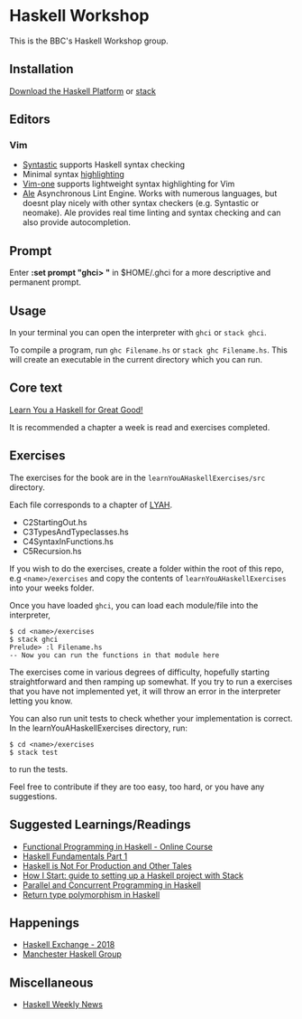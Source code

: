 Haskell Workshop
================

This is the BBC's Haskell Workshop group.

Installation
------------
[Download the Haskell Platform](https://www.haskell.org/platform/) or
[stack](https://docs.haskellstack.org/en/stable/install_and_upgrade/)

Editors
-------
### Vim
* [Syntastic](https://github.com/vim-syntastic/syntastic) supports Haskell syntax checking
* Minimal syntax [highlighting](https://github.com/sdiehl/haskell-vim-proto/blob/master/vim/syntax/haskell.vim)
* [Vim-one](https://github.com/rakr/vim-one/) supports lightweight syntax highlighting for Vim
* [Ale](https://github.com/w0rp/ale) Asynchronous Lint Engine. Works with numerous languages, but
doesnt play nicely with other syntax checkers (e.g. Syntastic or neomake). Ale provides real time
linting and syntax checking and can also provide autocompletion.

Prompt
------
Enter **:set prompt "ghci> "** in $HOME/.ghci for a more descriptive and permanent prompt.

Usage
-----
In your terminal you can open the interpreter with `ghci` or `stack ghci`.

To compile a program, run `ghc Filename.hs` or `stack ghc Filename.hs`. This
will create an executable in the current directory which you can run.

Core text
-----------
[Learn You a Haskell for Great Good!](http://learnyouahaskell.com/chapters)

It is recommended a chapter a week is read and exercises completed.

Exercises
---------
The exercises for the book are in the `learnYouAHaskellExercises/src`
directory.

Each file corresponds to a chapter of [LYAH](http://learnyouahaskell.com/chapters).

- C2StartingOut.hs
- C3TypesAndTypeclasses.hs
- C4SyntaxInFunctions.hs
- C5Recursion.hs

If you wish to do the exercises, create a folder within the root of this repo,
e.g `<name>/exercises` and copy the contents of
`learnYouAHaskellExercises` into your weeks folder.

Once you have loaded `ghci`, you can load each module/file into the
interpreter,

```
$ cd <name>/exercises
$ stack ghci
Prelude> :l Filename.hs
-- Now you can run the functions in that module here
```

The exercises come in various degrees of difficulty, hopefully starting
straightforward and then ramping up somewhat. If you try to run a exercises
that you have not implemented yet, it will throw an error in the interpreter
letting you know.

You can also run unit tests to check whether your implementation is correct. In
the learnYouAHaskellExercises directory, run:

```
$ cd <name>/exercises
$ stack test
```

to run the tests.

Feel free to contribute if they are too easy, too hard, or you have any
suggestions.

Suggested Learnings/Readings
-------------------
* [Functional Programming in Haskell - Online Course](https://www.futurelearn.com/courses/functional-programming-haskell/3)
* [Haskell Fundamentals Part 1](https://app.pluralsight.com/library/courses/haskell-fundamentals-part1/table-of-contents)
* [Haskell is Not For Production and Other Tales](https://www.youtube.com/watch?v=mlTO510zO78)
* [How I Start: guide to setting up a Haskell project with Stack](http://howistart.org/posts/haskell/)
* [Parallel and Concurrent Programming in Haskell](https://www.amazon.co.uk/Parallel-Concurrent-Programming-Haskell-Multithreaded/dp/1449335942)
* [Return type polymorphism in Haskell](https://eli.thegreenplace.net/2018/return-type-polymorphism-in-haskell/)

Happenings
----------
* [Haskell Exchange - 2018](https://skillsmatter.com/conferences/10237-haskell-exchange-2018)
* [Manchester Haskell Group](https://www.meetup.com/meetup-group-tHZJZdOn/)

Miscellaneous
-------------
* [Haskell Weekly News](https://haskellweekly.news/)
